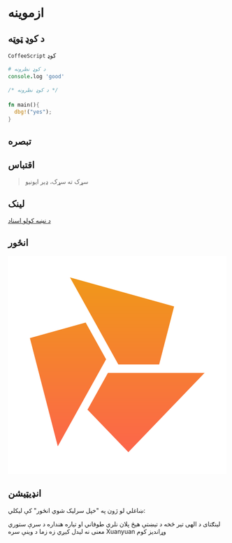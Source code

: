 [Markdown 全局注释]:#

# ازموینه

## د کوډ ټوټه

`CoffeeScript` کوډ

```coffee
# د کوډ نظرونه
console.log 'good'


```

```rust
/* د کوډ نظرونه */

fn main(){
  dbg!("yes");
}
```

## تبصره

<!-- HTML 注释 --> 

<!-- 多行注释 --> 

## اقتباس

> سړک ته سړک، ډیر ایونیو

## لینک

[د نښه کولو اسناد](https://github.com/xxai-art/xxai-art-md)

## انځور

![xxAI.Art د برانډ پیژندنه](https://raw.githubusercontent.com/xxai-art/web/main/file/svg/logo.svg)

## انډیټیشن

ښاغلي لو ژون په "خپل سرلیک شوي انځور" کې لیکلي:

  لینګتای د الهی تیر څخه د تیښتې هیڅ پلان نلري
  طوفاني او تیاره هنداره
  د سرې ستوري معنی نه لیدل کیږي
  زه زما د وینې سره Xuanyuan وړاندیز کوم


